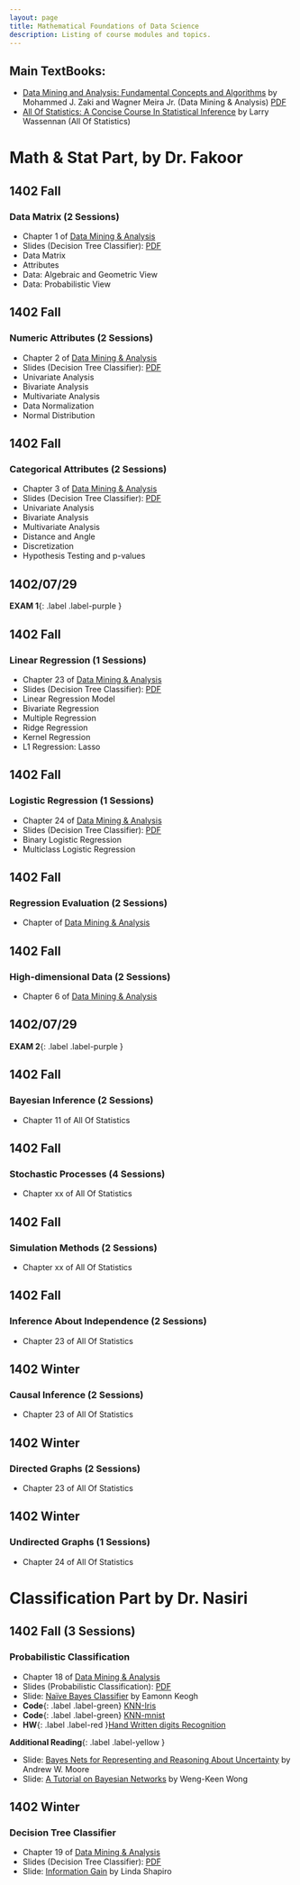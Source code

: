 ```yaml
---
layout: page
title: Mathematical Foundations of Data Science 
description: Listing of course modules and topics.
---
```


## <a name="Main-TextBooks"></a>Main TextBooks:

* [Data Mining and Analysis: Fundamental Concepts and Algorithms](https://dataminingbook.info/) by Mohammed J. Zaki and Wagner Meira Jr. (Data Mining & Analysis) [PDF](https://fumdrive.um.ac.ir/index.php/f/4160875)
* [All Of Statistics: A Concise Course In Statistical Inference](https://egrcc.github.io/docs/math/all-of-statistics.pdf) by Larry Wassennan (All Of Statistics)
 
# Math & Stat Part, by Dr. Fakoor

## 1402 Fall 
### <a name="L7"></a>Data Matrix (2 Sessions)
- Chapter 1 of [Data Mining & Analysis](https://dataminingbook.info/)  
- Slides (Decision Tree Classifier): [PDF](https://www.cs.rpi.edu/~zaki/DMML/slides/pdf/ychap1.pdf)
- Data Matrix 
- Attributes 
- Data: Algebraic and Geometric View 
- Data: Probabilistic View 

## 1402 Fall 
### <a name="L7"></a>Numeric Attributes (2 Sessions)
- Chapter 2 of [Data Mining & Analysis](https://dataminingbook.info/)  
- Slides (Decision Tree Classifier): [PDF](https://www.cs.rpi.edu/~zaki/DMML/slides/pdf/ychap2.pdf)
-  Univariate Analysis
-  Bivariate Analysis 
-  Multivariate Analysis
-  Data Normalization
-  Normal Distribution 

## 1402 Fall 
### <a name="L7"></a>Categorical Attributes (2 Sessions)
- Chapter 3 of [Data Mining & Analysis](https://dataminingbook.info/)
- Slides (Decision Tree Classifier): [PDF](https://www.cs.rpi.edu/~zaki/DMML/slides/pdf/ychap3.pdf)
- Univariate Analysis
- Bivariate Analysis
- Multivariate Analysis
- Distance and Angle
- Discretization 
- Hypothesis Testing and p-values


## 1402/07/29
**EXAM 1**{: .label .label-purple }

## 1402 Fall 
### <a name="L7"></a>Linear Regression (1 Sessions)
- Chapter 23 of [Data Mining & Analysis](https://dataminingbook.info/)
- Slides (Decision Tree Classifier): [PDF](https://www.cs.rpi.edu/~zaki/DMML/slides/pdf/ychap23.pdf)
- Linear Regression Model
- Bivariate Regression
- Multiple Regression
- Ridge Regression
- Kernel Regression
- L1 Regression: Lasso 

## 1402 Fall 
### <a name="L7"></a>Logistic Regression (1 Sessions)
- Chapter 24 of [Data Mining & Analysis](https://dataminingbook.info/)
- Slides (Decision Tree Classifier): [PDF](https://www.cs.rpi.edu/~zaki/DMML/slides/pdf/ychap24.pdf)
- Binary Logistic Regression
- Multiclass Logistic Regression

## 1402 Fall 
### <a name="L7"></a>Regression Evaluation (2 Sessions)
- Chapter of [Data Mining & Analysis](https://dataminingbook.info/)  

## 1402 Fall 
### <a name="L7"></a>High-dimensional Data (2 Sessions)
- Chapter 6 of [Data Mining & Analysis](https://dataminingbook.info/) 

## 1402/07/29
**EXAM 2**{: .label .label-purple }

## 1402 Fall 
### <a name="L7"></a>Bayesian Inference (2 Sessions)
- Chapter 11 of All Of Statistics  

## 1402 Fall  
### <a name="L7"></a>Stochastic Processes (4 Sessions)
- Chapter xx of All Of Statistics  

## 1402 Fall  
### <a name="L7"></a>Simulation Methods (2 Sessions)
- Chapter xx of All Of Statistics 

## 1402 Fall 
### <a name="L7"></a>Inference About Independence (2 Sessions)
- Chapter 23 of All Of Statistics  

## 1402 Winter 
### <a name="L7"></a>Causal Inference (2 Sessions)
- Chapter 23 of All Of Statistics  

## 1402 Winter 
### <a name="L7"></a>Directed Graphs (2 Sessions)
- Chapter 23 of All Of Statistics  

## 1402 Winter 
### <a name="L7"></a>Undirected Graphs (1 Sessions)
- Chapter 24 of All Of Statistics  

# Classification Part by Dr. Nasiri

## 1402 Fall (3 Sessions)
### <a name="L13"></a>Probabilistic Classification 
- Chapter 18 of [Data Mining & Analysis](https://dataminingbook.info/)  
- Slides (Probabilistic Classification): [PDF](https://www.cs.rpi.edu/~zaki/DMML/slides/pdf/ychap18.pdf)
- Slide: [Naïve Bayes Classifier](http://www.cs.ucr.edu/~eamonn/CE/Bayesian%20Classification%20withInsect_examples.pdf) by Eamonn Keogh 
- **Code**{: .label .label-green} [KNN-Iris](https://colab.research.google.com/github/mamintoosi/DM/blob/master/code/KNN/KNN-iris.ipynb)
- **Code**{: .label .label-green} [KNN-mnist](https://colab.research.google.com/github/mamintoosi/DM/blob/master/code/KNN/KNN-mnist.ipynb)
- **HW**{: .label .label-red }[Hand Written digits Recognition](https://fum-cs.github.io/cs-bsc-dm/homeworks/hw1)
    
**Additional Reading**{: .label .label-yellow }
    
- Slide: [Bayes Nets for Representing and Reasoning About Uncertainty](http://www.cs.cmu.edu/~./awm/tutorials/bayesnet09.pdf) by Andrew W. Moore 
- Slide: [A Tutorial on Bayesian Networks](http://www.cs.ucf.edu/~mingjie/ECM6308/rand0.pdf) by Weng-Keen Wong 

## 1402 Winter
### <a name="L14"></a>Decision Tree Classifier 
- Chapter 19 of [Data Mining & Analysis](https://dataminingbook.info/)  
- Slides (Decision Tree Classifier): [PDF](https://www.cs.rpi.edu/~zaki/DMML/slides/pdf/ychap19.pdf)
- Slide: [Information Gain](https://homes.cs.washington.edu/~shapiro/EE596/notes/InfoGain.pdf) by Linda Shapiro 

